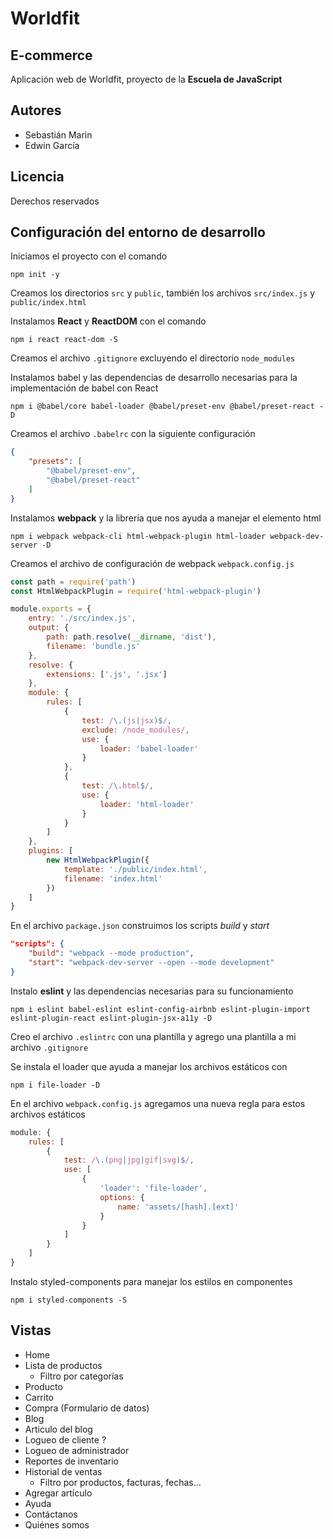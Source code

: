 # Worldfit
## E-commerce

Aplicación web de Worldfit, proyecto de la **Escuela de JavaScript**

## Autores

- Sebastián Marin
- Edwin García

## Licencia

Derechos reservados

## Configuración del entorno de desarrollo

Iniciamos el proyecto con el comando

```shell
npm init -y
```

Creamos los directorios `src` y `public`, también los archivos `src/index.js` y `public/index.html`

Instalamos **React** y **ReactDOM** con el comando

```shell
npm i react react-dom -S
```

Creamos el archivo `.gitignore` excluyendo el directorio `node_modules`

Instalamos babel y las dependencias de desarrollo necesarias para la implementación de babel con React

```shell
npm i @babel/core babel-loader @babel/preset-env @babel/preset-react -D
```

Creamos el archivo `.babelrc` con la siguiente configuración

```json
{
    "presets": [
        "@babel/preset-env",
        "@babel/preset-react"
    ]
}
```

Instalamos **webpack** y la librería que nos ayuda a manejar el elemento html

```shell
npm i webpack webpack-cli html-webpack-plugin html-loader webpack-dev-server -D
```

Creamos el archivo de configuración de webpack `webpack.config.js`

```javascript
const path = require('path')
const HtmlWebpackPlugin = require('html-webpack-plugin')

module.exports = {
    entry: './src/index.js',
    output: {
        path: path.resolve(__dirname, 'dist'),
        filename: 'bundle.js'
    },
    resolve: {
        extensions: ['.js', '.jsx']
    },
    module: {
        rules: [
            {
                test: /\.(js|jsx)$/,
                exclude: /node_modules/,
                use: {
                    loader: 'babel-loader'
                }
            },
            {
                test: /\.html$/,
                use: {
                    loader: 'html-loader'
                }
            }
        ]
    },
    plugins: [
        new HtmlWebpackPlugin({
            template: './public/index.html',
            filename: 'index.html'
        })
    ]
}

```

En el archivo `package.json` construimos los scripts _build_ y _start_

```json
"scripts": {
    "build": "webpack --mode production",
    "start": "webpack-dev-server --open --mode development"
}
```

Instalo **eslint** y las dependencias necesarias para su funcionamiento

```shell
npm i eslint babel-eslint eslint-config-airbnb eslint-plugin-import eslint-plugin-react eslint-plugin-jsx-a11y -D
```

Creo el archivo `.eslintrc` con una plantilla y agrego una plantilla a mi archivo `.gitignore`

Se instala el loader que ayuda a manejar los archivos estáticos con 

```shell
npm i file-loader -D
```

En el archivo `webpack.config.js` agregamos una nueva regla para estos archivos estáticos

```javascript
module: {
    rules: [
        {
            test: /\.(png|jpg|gif|svg)$/,
            use: [
                {
                    'loader': 'file-loader',
                    options: {
                        name: 'assets/[hash].[ext]'
                    }
                }
            ]
        }
    ]
}
```

Instalo styled-components para manejar los estilos en componentes

```shell
npm i styled-components -S
```

## Vistas

- Home
- Lista de productos
    - Filtro por categorías
- Producto
- Carrito
- Compra (Formulario de datos)
- Blog
- Articulo del blog
- Logueo de cliente ?
- Logueo de administrador
- Reportes de inventario
- Historial de ventas
    - Filtro por productos, facturas, fechas...
- Agregar artículo
- Ayuda
- Contáctanos
- Quiénes somos
